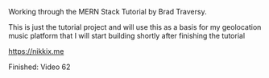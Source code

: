 Working through the MERN Stack Tutorial by Brad Traversy.

This is just the tutorial project and will use this as a basis for my geolocation music platform that I will start building shortly after finishing the tutorial

https://nikkix.me

Finished: Video 62